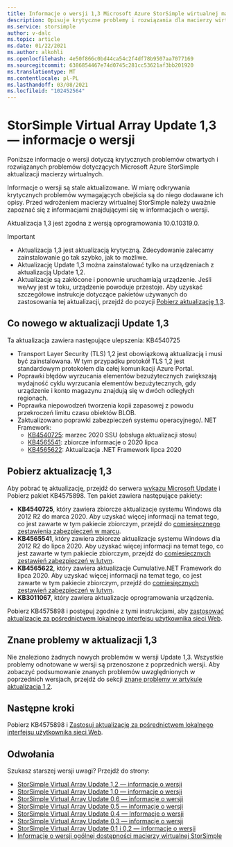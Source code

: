 ```yaml
---
title: Informacje o wersji 1,3 Microsoft Azure StorSimple wirtualnej macierzy Microsoft Docs
description: Opisuje krytyczne problemy i rozwiązania dla macierzy wirtualnej Azure StorSimple z aktualizacją 1,3.
ms.service: storsimple
author: v-dalc
ms.topic: article
ms.date: 01/22/2021
ms.author: alkohli
ms.openlocfilehash: 4e50f866c0bd44ca54c2f4df78b9507aa7077169
ms.sourcegitcommit: 6386854467e74d0745c281cc53621af3bb201920
ms.translationtype: MT
ms.contentlocale: pl-PL
ms.lasthandoff: 03/08/2021
ms.locfileid: "102452564"
---
```

# <a name="storsimple-virtual-array-update-13-release-notes"></a>StorSimple Virtual Array Update 1,3 — informacje o wersji

Poniższe informacje o wersji dotyczą krytycznych problemów otwartych i rozwiązanych problemów dotyczących Microsoft Azure StorSimple aktualizacji macierzy wirtualnych.

Informacje o wersji są stale aktualizowane. W miarę odkrywania krytycznych problemów wymagających obejścia są do niego dodawane ich opisy. Przed wdrożeniem macierzy wirtualnej StorSimple należy uważnie zapoznać się z informacjami znajdującymi się w informacjach o wersji.

Aktualizacja 1,3 jest zgodna z wersją oprogramowania 10.0.10319.0.

> [!IMPORTANT]
> - Aktualizacja 1,3 jest aktualizacją krytyczną. Zdecydowanie zalecamy zainstalowanie go tak szybko, jak to możliwe.
> - Aktualizację Update 1,3 można zainstalować tylko na urządzeniach z aktualizacją Update 1,2.
> - Aktualizacje są zakłócone i ponownie uruchamiają urządzenie. Jeśli we/wy jest w toku, urządzenie powoduje przestoje. Aby uzyskać szczegółowe instrukcje dotyczące pakietów używanych do zastosowania tej aktualizacji, przejdź do pozycji [Pobierz aktualizację 1,3](#download-update-13).

## <a name="whats-new-in-update-13"></a>Co nowego w aktualizacji Update 1,3

Ta aktualizacja zawiera następujące ulepszenia: KB4540725

- Transport Layer Security (TLS) 1,2 jest obowiązkową aktualizacją i musi być zainstalowana. W tym przypadku protokół TLS 1,2 jest standardowym protokołem dla całej komunikacji Azure Portal.
- Poprawki błędów wyrzucania elementów bezużytecznych zwiększają wydajność cyklu wyrzucania elementów bezużytecznych, gdy urządzenie i konto magazynu znajdują się w dwóch odległych regionach.
- Poprawka niepowodzeń tworzenia kopii zapasowej z powodu przekroczeń limitu czasu obiektów BLOB.
- Zaktualizowano poprawki zabezpieczeń systemu operacyjnego/. NET Framework:
  - [KB4540725](https://support.microsoft.com/topic/servicing-stack-update-for-windows-8-1-rt-8-1-and-server-2012-r2-march-10-2020-cfa082a3-0b58-a8a3-7dc7-ab424de91b86): marzec 2020 SSU (obsługa aktualizacji stosu)
  - [KB4565541](https://support.microsoft.com/topic/july-14-2020-kb4565541-monthly-rollup-fed6b2b1-3d23-5981-34df-9215a8d8ce01): zbiorcze informacje o 2020 lipca
  - [KB4565622](https://support.microsoft.com/topic/security-and-quality-rollup-for-net-framework-4-6-4-6-1-4-6-2-4-7-4-7-1-4-7-2-for-windows-8-1-rt-8-1-and-windows-server-2012-r2-kb4565622-b7320848-1889-a624-da01-719f55ee8a00): Aktualizacja .NET Framework lipca 2020

## <a name="download-update-13"></a>Pobierz aktualizację 1,3

Aby pobrać tę aktualizację, przejdź do serwera [wykazu Microsoft Update](https://www.catalog.update.microsoft.com/Home.aspx) i Pobierz pakiet KB4575898. Ten pakiet zawiera następujące pakiety:

- **KB4540725**, który zawiera zbiorcze aktualizacje systemu Windows dla 2012 R2 do marca 2020. Aby uzyskać więcej informacji na temat tego, co jest zawarte w tym pakiecie zbiorczym, przejdź do [comiesięcznego zestawienia zabezpieczeń w marcu](https://support.microsoft.com/help/4540725).
- **KB4565541**, który zawiera zbiorcze aktualizacje systemu Windows dla 2012 R2 do lipca 2020. Aby uzyskać więcej informacji na temat tego, co jest zawarte w tym pakiecie zbiorczym, przejdź do [comiesięcznych zestawień zabezpieczeń w lutym](https://support.microsoft.com/help/4565541).
- **KB4565622**, który zawiera aktualizacje Cumulative.NET Framework do lipca 2020. Aby uzyskać więcej informacji na temat tego, co jest zawarte w tym pakiecie zbiorczym, przejdź do [comiesięcznych zestawień zabezpieczeń w lutym](https://support.microsoft.com/help/4565622).
- **KB3011067**, który zawiera aktualizacje oprogramowania urządzenia.

Pobierz KB4575898 i postępuj zgodnie z tymi instrukcjami, aby [zastosować aktualizację za pośrednictwem lokalnego interfejsu użytkownika sieci Web](./storsimple-virtual-array-install-update-11.md#use-the-local-web-ui).

## <a name="known-issues-in-update-13"></a>Znane problemy w aktualizacji 1,3
Nie znaleziono żadnych nowych problemów w wersji Update 1,3. Wszystkie problemy odnotowane w wersji są przenoszone z poprzednich wersji. Aby zobaczyć podsumowanie znanych problemów uwzględnionych w poprzednich wersjach, przejdź do sekcji [znane problemy w artykule aktualizacja 1,2](./storsimple-virtual-array-update-12-release-notes.md#known-issues-in-update-12).

## <a name="next-steps"></a>Następne kroki
Pobierz KB4575898 i [Zastosuj aktualizację za pośrednictwem lokalnego interfejsu użytkownika sieci Web](./storsimple-virtual-array-install-update-1.md#use-the-local-web-ui).

## <a name="references"></a>Odwołania
Szukasz starszej wersji uwagi? Przejdź do strony:

- [StorSimple Virtual Array Update 1,2 — informacje o wersji](./storsimple-virtual-array-update-12-release-notes.md)
- [StorSimple Virtual Array Update 1,0 — informacje o wersji](./storsimple-virtual-array-update-1-release-notes.md)
- [StorSimple Virtual Array Update 0,6 — informacje o wersji](./storsimple-virtual-array-update-06-release-notes.md)
- [StorSimple Virtual Array Update 0,5 — informacje o wersji](./storsimple-virtual-array-update-05-release-notes.md)
- [StorSimple Virtual Array Update 0,4 — Informacje o wersji](./storsimple-virtual-array-update-04-release-notes.md)
- [StorSimple Virtual Array Update 0,3 — informacje o wersji](./storsimple-ova-update-03-release-notes.md)
- [StorSimple Virtual Array Update 0,1 i 0,2 — informacje o wersji](./storsimple-ova-update-01-release-notes.md)
- [Informacje o wersji ogólnej dostępności macierzy wirtualnej StorSimple](/azure/storsimple/storsimple-ova-pp-release-notes)